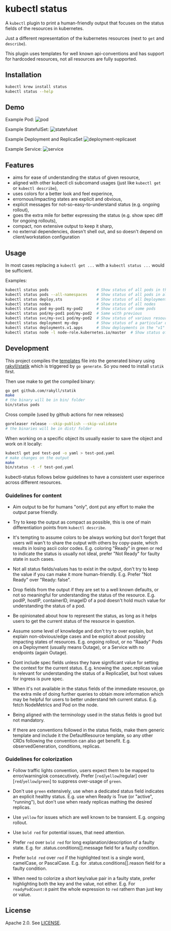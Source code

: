 # kubectl status

A `kubectl` plugin to print a human-friendly output that focuses on the status fields of the resources in kubernetes.

Just a different representation of the kubernetes resources (next to `get` and `describe`).

This plugin uses templates for well known api-conventions and has support for hardcoded resources,
not all resources are fully supported.

## Installation

```bash
kubectl krew install status
kubectl status --help
```

## Demo

Example Pod:
![pod](assets/pod.png)

Example StatefulSet:
![statefulset](assets/statefulset.png)

Example Deployment and ReplicaSet
![deployment-replicaset](assets/deployment-replicaset.png)

Example Service:
![service](assets/service.png)

## Features

* aims for ease of understanding the status of given resource,
* aligned with other kubectl cli subcomand usages (just like `kubectl get` or `kubectl describe`),
* uses colors for a better look and feel experince,
* errornous/impacting states are explicit and obvious,
* explicit messages for not-so-easy-to-understand status (e.g. ongoing rollout),
* goes the extra mile for better expressing the status (e.g. show spec diff for ongoing rollouts),
* compact, non extensive output to keep it sharp,
* no external dependencies, doesn't shell out, and so doesn't depend on client/workstation configuration

## Usage

In most cases replacing a `kubectl get ...` with a `kubectl status ...` would be sufficient.

Examples:
```bash
kubectl status pods                     # Show status of all pods in the current namespace
kubectl status pods --all-namespaces    # Show status of all pods in all namespaces
kubectl status deploy,sts               # Show status of all Deployments and StatefulSets in the current namespace
kubectl status nodes                    # Show status of all nodes
kubectl status pod my-pod1 my-pod2      # Show status of some pods
kubectl status pod/my-pod1 pod/my-pod2  # Same with previous
kubectl status svc/my-svc1 pod/my-pod2  # Show status of various resources
kubectl status deployment my-dep        # Show status of a particular deployment
kubectl status deployments.v1.apps      # Show deployments in the "v1" version of the "apps" API group.
kubectl status node -l node-role.kubernetes.io/master  # Show status of nodes marked as master
```

## Development

This project compiles the [templates](pkg/plugin/templates/templates.tmpl) file into the generated binary using
[rakyll/statik](https://github.com/rakyll/statik) which is triggered by `go generate`.
So you need to install `statik` first.

Then use make to get the compiled binary:

```bash
go get github.com/rakyll/statik
make
# the binary will be in bin/ folder
bin/status pods
```

Cross compile (used by github actions for new releases)

```bash
goreleaser release --skip-publish --skip-validate
# the binaries will be in dist/ folder
```

When working on a specific object its usually easier to save the object and work on it locally:

```bash
kubectl get pod test-pod -o yaml > test-pod.yaml
# make changes on the output
make
bin/status -t -f test-pod.yaml
```

kubectl-status follows below guidelines to have a consistent user experince across different resources.

### Guidelines for content

* Aim output to be for humans "only", dont put any effort to make the output parse friendly.

* Try to keep the output as compact as possible, this is one of main differentiation points from `kubectl describe`.

* It's tempting to assume colors to be always working but don't forget that users will wan't to share the output
  with others by copy-paste, which results in losing ascii color codes.
  E.g. coloring "Ready" in green or red to indicate the status is usually not ideal,
       prefer "Not Ready" for faulty state in such cases.

* Not all status fields/values has to exist in the output, don't try to keep the value if you can make it more
  human-friendly.
  E.g. Prefer "Not Ready" over "Ready: false".

* Drop fields from the output if they are set to a well known defaults, or not so meaningful for understanding
  the status of the resource.
  E.g. podIP, hostIP, containerID, imageID of a pod doesn't hold much value for understanding the status of a pod.

* Be opinionated about how to represent the status, as long as it helps users to get the current status of
  the resource in question.

* Assume some level of knowledge and don't try to over explain, but explain non-obvious/edge cases and be explicit about
  possibly impacting states of resources.
  E.g. ongoing rollout, or no "Raady" Pods on a Deployment (usually means Outage),
       or a Service with no endpoints (again Outage).

* Dont include spec fields unless they have significant value for setting the context for the current status.
  E.g. knowing the .spec.replicas value is relevant for understanding the status of a ReplicaSet,
       but host values for ingress is pure spec.

* When it's not available in the status fields of the immediate resource, go the extra mile of doing further queries
  to obtain more information which may be helpful for users to better understand teh current status.
  E.g. fetch NodeMetrics and Pod on the node.

* Being aligned with the terminology used in the status fields is good but not mandatory.

* If there are conventions followed in the status fields, make them generic template and include it the DefaultResource
  template, so any other CRDs following the convention can also get benefit.
  E.g. observedGeneration, conditions, replicas.

### Guidelines for colorization

* Follow traffic lights convention, users expect them to be mapped to error/warning/ok consecutively.
  Prefer \[`red`/`yellow`/regular] over \[`red`/`yellow`/`green`] to suppress over-usage of `green`.

* Don't use `green` extensively, use when a dedicated status field indicates an explicit healthy status.
  E.g. use when Ready is True (or "active", "running"), but don't use when ready replicas mathing the desired replicas.

* Use `yellow` for issues which are well known to be transient.
  E.g. ongoing rollout.

* Use `bold red` for potential issues, that need attention.

* Prefer `red` over `bold red` for long explanation/description of a faulty state.
  E.g. for .status.conditions[].message field for a faulty condition.

* Prefer `bold red` over `red` if the highlighted text is a single word, camelCase, or PascalCase.
  E.g. for .status.conditions[].reason field for a faulty condition.

* When need to colorize a short key/value pair in a faulty state, prefer highlighting both the key and the value,
  not either.
  E.g. For `readyPodCount:0` paint the whole expression to `red` rathern than just key or value.

## License

Apache 2.0. See [LICENSE](./LICENSE).
